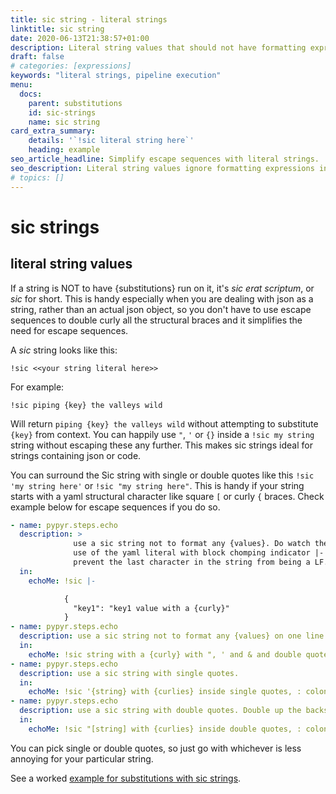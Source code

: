 ```yaml
---
title: sic string - literal strings
linktitle: sic string
date: 2020-06-13T21:38:57+01:00
description: Literal string values that should not have formatting expressions applied, for simplified escape sequences.
draft: false
# categories: [expressions]
keywords: "literal strings, pipeline execution"
menu:
  docs:
    parent: substitutions
    id: sic-strings
    name: sic string
card_extra_summary:
    details: '`!sic literal string here`'
    heading: example
seo_article_headline: Simplify escape sequences with literal strings.
seo_description: Literal string values ignore formatting expressions in your pipeline steps & task automation sequences.
# topics: []
---
```

# sic strings
## literal string values
If a string is NOT to have {substitutions} run on it, it's *sic erat
scriptum*, or *sic* for short. This is handy especially when you are
dealing with json as a string, rather than an actual json object, so you
don't have to use escape sequences to double curly all the structural braces
and it simplifies the need for escape sequences.

A *sic* string looks like this:

```text
!sic <<your string literal here>>
```

For example:

```text
!sic piping {key} the valleys wild
```

Will return `piping {key} the valleys wild` without attempting to
substitute `{key}` from context. You can happily use `"`, `'` or `{}` inside a
`!sic my string` string without escaping these any further. This makes
sic strings ideal for strings containing json or code.

You can surround the Sic string with single or double quotes like this
`!sic 'my string here'` or `!sic "my string here"`. This is handy if
your string starts with a yaml structural character like square `[` or
curly `{` braces. Check example below for escape sequences if you do so.

```yaml
- name: pypyr.steps.echo
  description: >
              use a sic string not to format any {values}. Do watch the
              use of the yaml literal with block chomping indicator |- to
              prevent the last character in the string from being a LF.
  in:
    echoMe: !sic |-

            {
              "key1": "key1 value with a {curly}"
            }
- name: pypyr.steps.echo
  description: use a sic string not to format any {values} on one line. No need to escape further quotes.
  in:
    echoMe: !sic string with a {curly} with ", ' and & and double quote at end:"
- name: pypyr.steps.echo
  description: use a sic string with single quotes.
  in:
    echoMe: !sic '{string} with {curlies} inside single quotes, : colon, quote ", backslash \.'
- name: pypyr.steps.echo
  description: use a sic string with double quotes. Double up the backslashes!
  in:
    echoMe: !sic "[string] with {curlies} inside double quotes, : colon, quote ", backslash \\."
```

You can pick single or double quotes, so just go with whichever is less
annoying for your particular string.

See a worked [example for substitutions with sic strings](https://github.com/pypyr/pypyr-example/tree/master/pipelines/substitutions.yaml).